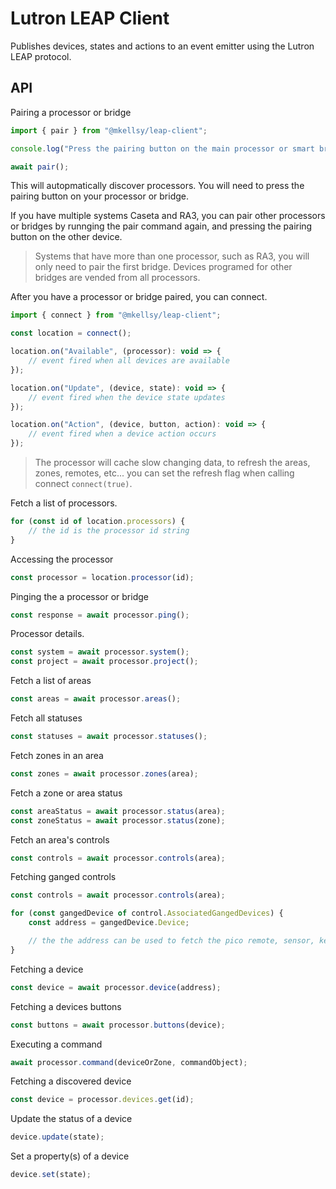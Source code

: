 # Lutron LEAP Client

Publishes devices, states and actions to an event emitter using the Lutron LEAP protocol.

## API

Pairing a processor or bridge

```js
import { pair } from "@mkellsy/leap-client";

console.log("Press the pairing button on the main processor or smart bridge");

await pair();
```

This will autopmatically discover processors. You will need to press the pairing button on your processor or bridge.

If you have multiple systems Caseta and RA3, you can pair other processors or bridges by runnging the pair command again, and pressing the pairing button on the other device.

> Systems that have more than one processor, such as RA3, you will only need to pair the first bridge. Devices programed for other bridges are vended from all processors.

After you have a processor or bridge paired, you can connect.

```js
import { connect } from "@mkellsy/leap-client";

const location = connect();

location.on("Available", (processor): void => {
    // event fired when all devices are available
});

location.on("Update", (device, state): void => {
    // event fired when the device state updates
});

location.on("Action", (device, button, action): void => {
    // event fired when a device action occurs
});
```

> The processor will cache slow changing data, to refresh the areas, zones, remotes, etc... you can set the refresh flag when calling connect `connect(true)`.

Fetch a list of processors.

```js
for (const id of location.processors) {
    // the id is the processor id string
}
```

Accessing the processor

```js
const processor = location.processor(id);
```

Pinging the a processor or bridge

```js
const response = await processor.ping();
```

Processor details.

```js
const system = await processor.system();
const project = await processor.project();
```

Fetch a list of areas

```js
const areas = await processor.areas();
```

Fetch all statuses

```js
const statuses = await processor.statuses();
```

Fetch zones in an area

```js
const zones = await processor.zones(area);
```

Fetch a zone or area status

```js
const areaStatus = await processor.status(area);
const zoneStatus = await processor.status(zone);
```

Fetch an area's controls

```js
const controls = await processor.controls(area);
```

Fetching ganged controls

```js
const controls = await processor.controls(area);

for (const gangedDevice of control.AssociatedGangedDevices) {
    const address = gangedDevice.Device;

    // the the address can be used to fetch the pico remote, sensor, keypad
}
```

Fetching a device

```js
const device = await processor.device(address);
```

Fetching a devices buttons

```js
const buttons = await processor.buttons(device);
```

Executing a command

```js
await processor.command(deviceOrZone, commandObject);
```

Fetching a discovered device

```js
const device = processor.devices.get(id);
```

Update the status of a device

```js
device.update(state);
```

Set a property(s) of a device

```js
device.set(state);
```
